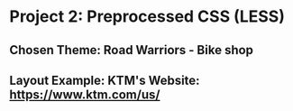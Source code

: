 # Project 2: Preprocessed CSS (LESS)
## Chosen Theme: Road Warriors - Bike shop
## Layout Example: KTM's Website: https://www.ktm.com/us/
